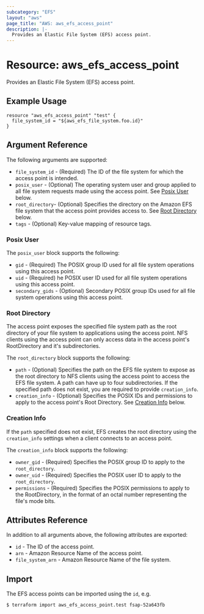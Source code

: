 ```yaml
---
subcategory: "EFS"
layout: "aws"
page_title: "AWS: aws_efs_access_point"
description: |-
  Provides an Elastic File System (EFS) access point.
---
```


# Resource: aws_efs_access_point

Provides an Elastic File System (EFS) access point.

## Example Usage

```hcl
resource "aws_efs_access_point" "test" {
  file_system_id = "${aws_efs_file_system.foo.id}"
}
```

## Argument Reference

The following arguments are supported:

* `file_system_id` - (Required) The ID of the file system for which the access point is intended.
* `posix_user` - (Optional) The operating system user and group applied to all file system requests made using the access point. See [Posix User](#posix-user) below.
* `root_directory`- (Optional) Specifies the directory on the Amazon EFS file system that the access point provides access to. See [Root Directory](#root-directory) below.
* `tags` - (Optional) Key-value mapping of resource tags.

### Posix User

The `posix_user` block supports the following:

* `gid` - (Required) The POSIX group ID used for all file system operations using this access point.
* `uid` - (Required) he POSIX user ID used for all file system operations using this access point.
* `secondary_gids` - (Optional) Secondary POSIX group IDs used for all file system operations using this access point.

### Root Directory

The access point exposes the specified file system path as the root directory of your file system to applications using the access point.
NFS clients using the access point can only access data in the access point's RootDirectory and it's subdirectories.

The `root_directory` block supports the following:

* `path` - (Optional) Specifies the path on the EFS file system to expose as the root directory to NFS clients using the access point to access the EFS file system. A path can have up to four subdirectories. If the specified path does not exist, you are required to provide `creation_info`. 
* `creation_info` - (Optional) Specifies the POSIX IDs and permissions to apply to the access point's Root Directory. See [Creation Info](#creation-info) below.

### Creation Info

If the `path` specified does not exist, EFS creates the root directory using the `creation_info` settings when a client connects to an access point.

The `creation_info` block supports the following:

* `owner_gid` - (Required) Specifies the POSIX group ID to apply to the `root_directory`.
* `owner_uid` - (Required) Specifies the POSIX user ID to apply to the `root_directory`.
* `permissions` - (Required) Specifies the POSIX permissions to apply to the RootDirectory, in the format of an octal number representing the file's mode bits.

## Attributes Reference

In addition to all arguments above, the following attributes are exported:

* `id` - The ID of the access point.
* `arn` - Amazon Resource Name of the access point.
* `file_system_arn` - Amazon Resource Name of the file system.

## Import

The EFS access points can be imported using the `id`, e.g.

```
$ terraform import aws_efs_access_point.test fsap-52a643fb
```
